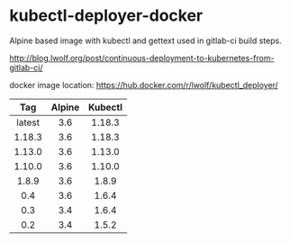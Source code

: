 # kubectl-deployer-docker

Alpine based image with kubectl and gettext used in gitlab-ci build steps.

http://blog.lwolf.org/post/continuous-deployment-to-kubernetes-from-gitlab-ci/

docker image location: https://hub.docker.com/r/lwolf/kubectl_deployer/

|  Tag   | Alpine | Kubectl |
| :----: | :----: | :-----: |
| latest |  3.6   | 1.18.3  |
| 1.18.3 |  3.6   | 1.18.3  |
| 1.13.0 |  3.6   | 1.13.0  |
| 1.10.0 |  3.6   | 1.10.0  |
| 1.8.9  |  3.6   |  1.8.9  |
|  0.4   |  3.6   |  1.6.4  |
|  0.3   |  3.4   |  1.6.4  |
|  0.2   |  3.4   |  1.5.2  |
